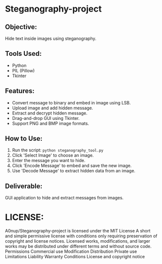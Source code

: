 # Steganography-project

## Objective:
Hide text inside images using steganography.

## Tools Used:
- Python
- PIL (Pillow)
- Tkinter

## Features:
- Convert message to binary and embed in image using LSB.
- Upload image and add hidden message.
- Extract and decrypt hidden message.
- Drag-and-drop GUI using Tkinter.
- Support PNG and BMP image formats.

## How to Use:
1. Run the script: `python steganography_tool.py`
2. Click 'Select Image' to choose an image.
3. Enter the message you want to hide.
4. Click 'Encode Message' to embed and save the new image.
5. Use 'Decode Message' to extract hidden data from an image.

## Deliverable:
GUI application to hide and extract messages from images.  

# LICENSE:
  A0nup/Steganography-project is licensed under the
MIT License
A short and simple permissive license with conditions only requiring preservation of copyright and license notices. Licensed works, modifications, and larger works may be distributed under different terms and without source code.
Permissions
Commercial use
Modification
Distribution
Private use
Limitations
Liability
Warranty
Conditions
License and copyright notice
